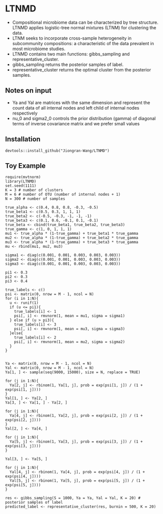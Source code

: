 # LTNMD

- Compositional microbiome data can be characterized by tree structure. LTNMD applies logistic-tree normal mixtures (LTNM) for clustering the data.
- LTNM seeks to incorporate cross-sample heterogeneity in subcommunity compositions: a characteristic of the data prevalent in most microbiome studies.
- LTNMD contains two main functions: gibbs_sampling and representative_cluster.
- gibbs_sampling returns the posterior samples of label.
- representative_cluster returns the optimal cluster from the posterior samples.

## Notes on input
- Ya and Yal are matrices with the same dimension and represent the count data of all internal nodes and left child of internal nodes respectively
- nu_0 and sigma2_0 controls the prior distribution (gamma) of diagonal terms of inverse covariance matrix and we prefer small values



## Installation

```{r eval=FALSE}
devtools::install_github("Jiongran-Wang/LTNMD")
```

## Toy Example
```{r eval=FALSE}
require(mvtnorm)
library(LTNMD)
set.seed(1111)
K = 3 # number of clusters
M = 6 # number of OTU (number of internal nodes + 1)
N = 300 # number of samples

true_alpha <- c(0.4, 0.8, 0.8, -0.3, -0.5)
true_beta1 <- c(0.5, 0.3, 1, 1, 1)
true_beta2 <- c(-0.5, -0.3, -1, -1, -1)
true_beta3 <- c(0.1, 0.6, -0.1, 0.1, -0.1)
true_beta <- cbind(true_beta1, true_beta2, true_beta3)
true_gamma <- c(1, 0, 1, 1, 1)
mu1 <- true_alpha * (1-true_gamma) + true_beta1 * true_gamma
mu2 <- true_alpha * (1-true_gamma) + true_beta2 * true_gamma
mu3 <- true_alpha * (1-true_gamma) + true_beta3 * true_gamma
mu <- rbind(mu1, mu2, mu3)

sigma1 <- diag(c(0.001, 0.001, 0.003, 0.003, 0.003))
sigma2 <- diag(c(0.001, 0.001, 0.003, 0.003, 0.003))
sigma3 <- diag(c(0.001, 0.001, 0.003, 0.003, 0.003))

pi1 <- 0.3
pi2 <- 0.3
pi3 <- 0.4

true_labels <- c()
psi <- matrix(0, nrow = M - 1, ncol = N)
for (i in 1:N){
  u <- runif(1)
  if (u <= pi1){
    true_labels[i] <- 1
    psi[, i] <- rmvnorm(1, mean = mu1, sigma = sigma1)
  } else if (u > pi3){
    true_labels[i] <- 3
    psi[, i] <- rmvnorm(1, mean = mu3, sigma = sigma3)
  }else{
    true_labels[i] <- 2
    psi[, i] <- rmvnorm(1, mean = mu2, sigma = sigma2)
  }
}


Ya <- matrix(0, nrow = M - 1, ncol = N)
Yal <- matrix(0, nrow = M - 1, ncol = N)
Ya[1, ] <- sample(seq(9000, 15000), size = N, replace = TRUE)

for (j in 1:N){
  Ya[2, j] <- rbinom(1, Ya[1, j], prob = exp(psi[1, j]) / (1 + exp(psi[1, j])))
}
Yal[1, ] <- Ya[2, ]
Ya[3, ] <- Ya[1, ] - Ya[2, ]

for (j in 1:N){
  Ya[4, j] <- rbinom(1, Ya[2, j], prob = exp(psi[2, j]) / (1 + exp(psi[2, j])))
}
Yal[2, ] <- Ya[4, ]

for (j in 1:N){
  Ya[5, j] <- rbinom(1, Ya[3, j], prob = exp(psi[3, j]) / (1 + exp(psi[3, j])))
}

Yal[3, ] <- Ya[5, ]

for (j in 1:N){
  Yal[4, j] <- rbinom(1, Ya[4, j], prob = exp(psi[4, j]) / (1 + exp(psi[4, j])))
  Yal[5, j] <- rbinom(1, Ya[5, j], prob = exp(psi[5, j]) / (1 + exp(psi[5, j])))
}

res <- gibbs_sampling(S = 1000, Ya = Ya, Yal = Yal, K = 20) # posterior samples of label 
predicted_label <- representative_cluster(res, burnin = 500, K = 20)

```
